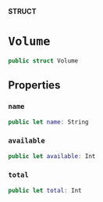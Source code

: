 **STRUCT**

# `Volume`

```swift
public struct Volume
```

## Properties
### `name`

```swift
public let name: String
```

### `available`

```swift
public let available: Int
```

### `total`

```swift
public let total: Int
```
